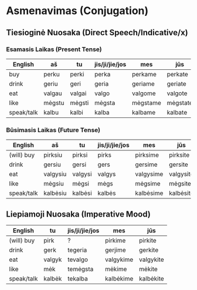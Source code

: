 # Asmenavimas (Conjugation)
## Tiesioginė Nuosaka (Direct Speech/Indicative/x)
### Esamasis Laikas (Present Tense)
English|aš|tu|jis/ji/jie/jos|mes|jūs
---|---|---|---|---|---
buy|perku|perki|perka|perkame|perkate
drink|geriu|geri|geria|geriame|geriate
eat|valgau|valgai|valgo|valgome|valgote
like|mėgstu|mėgsti|mėgsta|mėgstame|mėgstate
speak/talk|kalbu|kalbi|kalba|kalbame|kalbate

### Būsimasis Laikas (Future Tense)
English|aš|tu|jis/ji/jie/jos|mes|jūs
---|---|---|---|---|---
(will)  buy|pirksiu|pirksi|pirks|pirksime|pirksite
drink|gersiu|gersi|gers|gersime|gersite
eat|valgysiu|valgysi|valgys|valgysime|valgysite
like|mėgsiu|mėgsi|mėgs|mėgsime|mėgsite
speak/talk|kalbėsiu|kalbėsi|kalbės|kalbėsime|kalbėsite

## Liepiamoji Nuosaka (Imperative Mood)
English|tu|jis/ji/jie/jos|mes|jūs
---|---|---|---|---
(will)  buy|pirk|?|pirkime|pirkite
drink|gerk|tegeria|gerjime|gerkite
eat|valgyk|tevalgo|valgykime|valgykite
like|mėk|temėgsta|mėkime|mėkite
speak/talk|kalbėk|tekalba|kalbėkime|kalbėkite